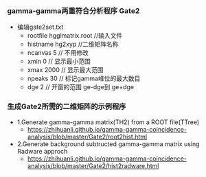 

### gamma-gamma两重符合分析程序 Gate2
- 编辑gate2set.txt
    - rootfile    hgglmatrix.root  //输入文件
    - histname    hg2xyp           //二维矩阵名称
    - ncanvas     5                // 不用修改
    - xmin        0                // 显示最小范围
    - xmax        2000             // 显示最大范围
    - npeaks      30               // 标记gamma峰位的最大数目 
    - dge         2                // 开窗的范围 ge-dge到 ge+dge
### 生成Gate2所需的二维矩阵的示例程序
- 1.Generate gamma-gamma matrix(TH2) from a ROOT file(TTree)
    - <https://zhihuanli.github.io/gamma-gamma-coincidence-analysis/blob/master/Gate2/root2hist.html>
- 2.Generate background subtructed gamma-gamma matrix using Radware approch
    - <https://zhihuanli.github.io/gamma-gamma-coincidence-analysis/blob/master/Gate2/hist2radware.html>

